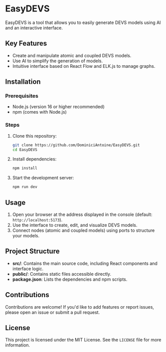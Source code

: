 
# EasyDEVS

EasyDEVS is a tool that allows you to easily generate DEVS models using AI and an interactive interface.

## Key Features

- Create and manipulate atomic and coupled DEVS models.
- Use AI to simplify the generation of models.
- Intuitive interface based on React Flow and ELK.js to manage graphs.

## Installation

### Prerequisites

- Node.js (version 16 or higher recommended)
- npm (comes with Node.js)

### Steps

1. Clone this repository:
   ```bash
   git clone https://github.com/DominiciAntoine/EasyDEVS.git
   cd EasyDEVS
   ```

2. Install dependencies:
   ```bash
   npm install
   ```

3. Start the development server:
   ```bash
   npm run dev
   ```

## Usage

1. Open your browser at the address displayed in the console (default: `http://localhost:5173`).
2. Use the interface to create, edit, and visualize DEVS models.
3. Connect nodes (atomic and coupled models) using ports to structure your models.

## Project Structure

- **src/**: Contains the main source code, including React components and interface logic.
- **public/**: Contains static files accessible directly.
- **package.json**: Lists the dependencies and npm scripts.

## Contributions

Contributions are welcome! If you'd like to add features or report issues, please open an issue or submit a pull request.

## License

This project is licensed under the MIT License. See the `LICENSE` file for more information.
